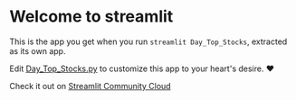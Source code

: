 # Welcome to streamlit

This is the app you get when you run `streamlit Day_Top_Stocks`, extracted as its own app.

Edit [Day_Top_Stocks.py](./Day_Top_Stocks.py) to customize this app to your heart's desire. ❤️

Check it out on [Streamlit Community Cloud](https://st-hello-app.streamlit.app/)
